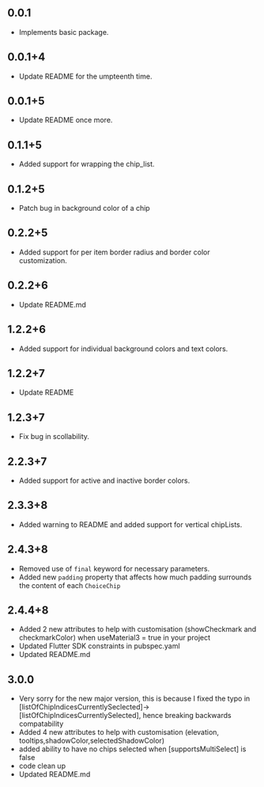 ## 0.0.1

- Implements basic package.

## 0.0.1+4

- Update README for the umpteenth time.

## 0.0.1+5

- Update README once more.

## 0.1.1+5

- Added support for wrapping the chip_list.

## 0.1.2+5

- Patch bug in background color of a chip

## 0.2.2+5

- Added support for per item border radius and border color customization.

## 0.2.2+6

- Update README.md

## 1.2.2+6

- Added support for individual background colors and text colors.

## 1.2.2+7

- Update README

## 1.2.3+7

- Fix bug in scollability.

## 2.2.3+7

- Added support for active and inactive border colors.

## 2.3.3+8

- Added warning to README and added support for vertical chipLists.

## 2.4.3+8

- Removed use of `final` keyword for necessary parameters.
- Added new `padding` property that affects how much padding surrounds the content of each `ChoiceChip`


## 2.4.4+8

- Added 2 new attributes to help with customisation (showCheckmark and checkmarkColor) when useMaterial3 = true in your project
- Updated Flutter SDK constraints in pubspec.yaml
- Updated README.md


## 3.0.0

- Very sorry for the new major version, this is because I fixed the typo in [listOfChipIndicesCurrentlySeclected]->[listOfChipIndicesCurrentlySelected], hence breaking backwards compatability
- Added 4 new attributes to help with customisation (elevation, tooltips,shadowColor,selectedShadowColor)
- added ability to have no chips selected when [supportsMultiSelect] is false
- code clean up
- Updated README.md